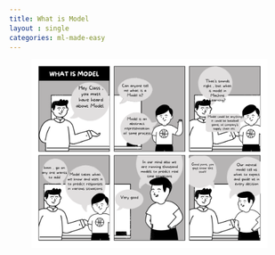 ```yaml
---
title: What is Model
layout : single
categories: ml-made-easy
---
```


<figure>
	<a><img src="/assets/images/WhatIsModel.png"></a>
</figure>

